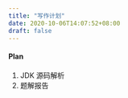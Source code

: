 ```yaml
---
title: "写作计划"
date: 2020-10-06T14:07:52+08:00
draft: false
---
```



#### Plan

1. JDK 源码解析
2. 题解报告


